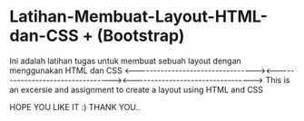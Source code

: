 # Latihan-Membuat-Layout-HTML-dan-CSS + (Bootstrap)
Ini adalah latihan tugas untuk membuat sebuah layout dengan menggunakan HTML dan CSS
<---------------------------------><---------------------------------><--------------------------------->
This is an excersie and assignment to create a layout using HTML and CSS

HOPE YOU LIKE IT :)
THANK YOU..

